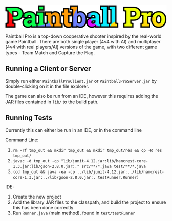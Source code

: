 ![Paintball Pro](res/assets/paintballlogo.png)

Paintball Pro is a top-down cooperative shooter inspired by the real-world 
game Paintball. There are both single player (4v4 with AI) and multiplayer 
(4v4 with real players/AI) versions of the game, with two different game 
types - Team Match and Capture the Flag.

## Running a Client or Server

Simply run either `PaintballProClient.jar` or `PaintballProServer.jar` by double-clicking on it in the file explorer.

The game can also be run from an IDE, however this requires adding the JAR files contained in `lib/` to the build path.

## Running Tests

Currently this can either be run in an IDE, or in the command line

Command Line:
1. `rm -rf tmp_out && mkdir tmp_out && mkdir tmp_out/res && cp -R res tmp_out/`
2. `javac -d tmp_out -cp "lib/junit-4.12.jar:lib/hamcrest-core-1.3.jar:lib/gson-2.8.0.jar:." src/**/*.java test/**/*.java`
3. `(cd tmp_out && java -ea -cp ../lib/junit-4.12.jar:../lib/hamcrest-core-1.3.jar:../lib/gson-2.8.0.jar:. testRunner.Runner)`

IDE:
1. Create the new project
2. Add the library JAR files to the classpath, and build the project to ensure this has been done correctly
3. Run `Runner.java` (main method), found in `test/testRunner`

